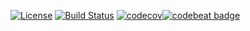 [![License](https://img.shields.io/badge/license-MIT-green.svg)](https://github.com/elbraulio/genetical/blob/master/LICENSE) [![Build Status](https://travis-ci.org/elbraulio/genetical.svg?branch=master)](https://travis-ci.org/elbraulio/genetical) [![codecov](https://codecov.io/gh/elbraulio/genetical/branch/master/graph/badge.svg)](https://codecov.io/gh/elbraulio/genetical)[![codebeat badge](https://codebeat.co/badges/8a7c33db-0a64-4518-98bb-25e99e4c1db1)](https://codebeat.co/projects/github-com-elbraulio-genetical-master) 

